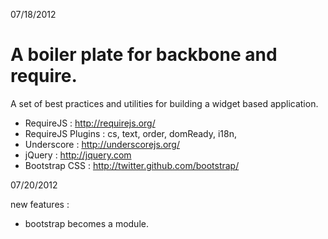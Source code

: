 07/18/2012

A boiler plate for backbone and require.
========================================

A set of best practices and utilities for building a widget based application.

* RequireJS : http://requirejs.org/
* RequireJS Plugins : cs, text, order, domReady, i18n,
* Underscore : http://underscorejs.org/
* jQuery : http://jquery.com
* Bootstrap CSS : http://twitter.github.com/bootstrap/

07/20/2012

new features :

* bootstrap becomes a module.
